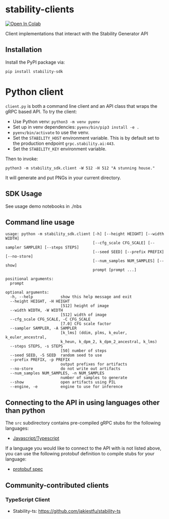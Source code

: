 # stability-clients

[![Open In Colab](https://colab.research.google.com/assets/colab-badge.svg)](https://colab.research.google.com/github/stability-ai/stability-sdk/blob/main/nbs/demo_colab.ipynb)

Client implementations that interact with the Stability Generator API

## Installation

Install the PyPI package via:

`pip install stability-sdk`

# Python client

`client.py` is both a command line client and an API class that wraps the gRPC based API. To try the client:

- Use Python venv: `python3 -m venv pyenv`
- Set up in venv dependencies: `pyenv/bin/pip3 install -e .`
- `pyenv/bin/activate` to use the venv.
- Set the `STABILITY_HOST` environment variable. This is by default set to the production endpoint `grpc.stability.ai:443`.
- Set the `STABILITY_KEY` environment variable.

Then to invoke:

`python3 -m stability_sdk.client -W 512 -H 512 "A stunning house."`

It will generate and put PNGs in your current directory.

## SDK Usage

See usage demo notebooks in ./nbs

## Command line usage

```
usage: python -m stability_sdk.client [-h] [--height HEIGHT] [--width WIDTH]
	  								  [--cfg_scale CFG_SCALE] [--sampler SAMPLER] [--steps STEPS]
									  [--seed SEED] [--prefix PREFIX] [--no-store]
									  [--num_samples NUM_SAMPLES] [--show]
									  prompt [prompt ...]

positional arguments:
  prompt

optional arguments:
  -h, --help            show this help message and exit
  --height HEIGHT, -H HEIGHT
                        [512] height of image
  --width WIDTH, -W WIDTH
                        [512] width of image
  --cfg_scale CFG_SCALE, -C CFG_SCALE
                        [7.0] CFG scale factor
  --sampler SAMPLER, -A SAMPLER
                        [k_lms] (ddim, plms, k_euler, k_euler_ancestral,
                        k_heun, k_dpm_2, k_dpm_2_ancestral, k_lms)
  --steps STEPS, -s STEPS
                        [50] number of steps
  --seed SEED, -S SEED  random seed to use
  --prefix PREFIX, -p PREFIX
                        output prefixes for artifacts
  --no-store            do not write out artifacts
  --num_samples NUM_SAMPLES, -n NUM_SAMPLES
                        number of samples to generate
  --show                open artifacts using PIL
  --engine, -e          engine to use for inference
```


## Connecting to the API in using languages other than python

The `src` subdirectory contains pre-compiled gRPC stubs for the following languages:

- [Javascript/Typescript](https://github.com/Stability-AI/stability-sdk/tree/main/src/js)

If a language you would like to connect to the API with is not listed above, you can use the following
protobuf definition to compile stubs for your language:

- [protobuf spec](https://github.com/Stability-AI/api-interfaces/blob/main/src/proto/)


## Community-contributed clients

### TypeScript Client
* Stability-ts: https://github.com/jakiestfu/stability-ts

